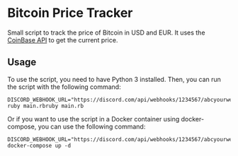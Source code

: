 # Bitcoin Price Tracker
Small script to track the price of Bitcoin in USD and EUR. It uses the [CoinBase API](https://developers.coinbase.com/api/v2) to get the current price.

## Usage
To use the script, you need to have Python 3 installed. Then, you can run the script with the following command:
```
DISCORD_WEBHOOK_URL="https://discord.com/api/webhooks/1234567/abcyourwebhookurl" ruby main.rbruby main.rb
```
Or if you want to use the script in a Docker container using docker-compose, you can use the following command:
```
DISCORD_WEBHOOK_URL="https://discord.com/api/webhooks/1234567/abcyourwebhookurl" docker-compose up -d
```